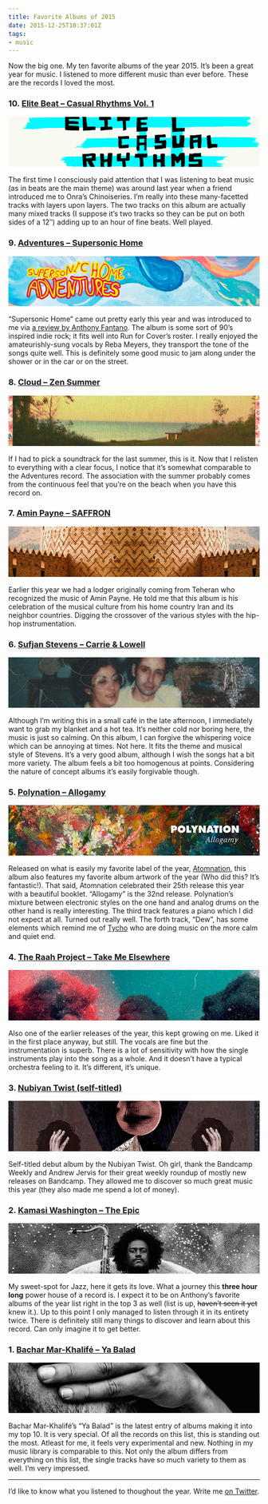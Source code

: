 ```yaml
---
title: Favorite Albums of 2015
date: 2015-12-25T10:37:01Z
tags:
- music
---
```

Now the big one. My ten favorite albums of the year 2015. It’s been a great year for music. I listened to more different music than ever before. These are the records I loved the most.

<!--more-->



### 10. [Elite Beat – Casual Rhythms Vol. 1](https://boomarmnation.bandcamp.com/album/casual-rhythms-vol-1)

![](/img/posts/albums-2015/10.jpg)

The first time I consciously paid attention that I was listening to beat music (as in beats are the main theme) was around last year when a friend introduced me to Onra’s Chinoiseries. I’m really into these many-facetted tracks with layers upon layers. The two tracks on this album are actually many mixed tracks (I suppose it’s two tracks so they can be put on both sides of a 12″) adding up to an hour of fine beats. Well played.



### 9. [Adventures – Supersonic Home](https://runforcoverrecords.bandcamp.com/album/supersonic-home)

![](/img/posts/albums-2015/09.jpg)

“Supersonic Home” came out pretty early this year and was introduced to me via [a review by Anthony Fantano](https://www.youtube.com/watch?v=hehR6VpW-lk). The album is some sort of 90’s inspired indie rock; it fits well into Run for Cover’s roster. I really enjoyed the amateurishly-sung vocals by Reba Meyers, they transport the tone of the songs quite well. This is definitely some good music to jam along under the shower or in the car or on the street.



### 8. [Cloud – Zen Summer](https://papertrailrecords.bandcamp.com/album/zen-summer)

![](/img/posts/albums-2015/08.jpg)

If I had to pick a soundtrack for the last summer, this is it. Now that I relisten to everything with a clear focus, I notice that it’s somewhat comparable to the Adventures record. The association with the summer probably comes from the continuous feel that you’re on the beach when you have this record on.



### 7. [Amin Payne – SAFFRON](https://aminpayne.bandcamp.com/album/saffron)

![](/img/posts/albums-2015/07.jpg)

Earlier this year we had a lodger originally coming from Teheran who recognized the music of Amin Payne. He told me that this album is his celebration of the musical culture from his home country Iran and its neighbor countries. Digging the crossover of the various styles with the hip-hop instrumentation.



### 6. [Sufjan Stevens – Carrie &amp; Lowell](http://music.sufjan.com/album/carrie-lowell)

![](/img/posts/albums-2015/06.jpg)

Although I’m writing this in a small café in the late afternoon, I immediately want to grab my blanket and a hot tea. It’s neither cold nor boring here, the music is just so calming. On this album, I can forgive the whispering voice which can be annoying at times. Not here. It fits the theme and musical style of Stevens. It’s a very good album, although I wish the songs hat a bit more variety. The album feels a bit too homogenous at points. Considering the nature of concept albums it’s easily forgivable though.



### 5. [Polynation – Allogamy](https://atomnation.bandcamp.com/album/allogamy)

![](/img/posts/albums-2015/05.jpg)

Released on what is easily my favorite label of the year, [Atomnation](https://atomnation.bandcamp.com/), this album also features my favorite album artwork of the year (Who did this? It’s fantastic!). That said, Atomnation celebrated their 25th release this year with a beautiful booklet. “Allogamy” is the 32nd release. Polynation’s mixture between electronic styles on the one hand and analog drums on the other hand is really interesting. The third track features a piano which I did not expect at all. Turned out really well. The forth track, “Dew”, has some elements which remind me of [Tycho](http://tychomusic.com/awake/) who are doing music on the more calm and quiet end.



### 4. [The Raah Project – Take Me Elsewhere](https://theraahproject.bandcamp.com/album/take-me-elsewhere)

![](/img/posts/albums-2015/04.jpg)

Also one of the earlier releases of the year, this kept growing on me. Liked it in the first place anyway, but still. The vocals are fine but the instrumentation is superb. There is a lot of sensitivity with how the single instruments play into the song as a whole. And it doesn’t have a typical orchestra feeling to it. It’s different, it’s unique.



### 3. [Nubiyan Twist (self-titled)](https://wormfoodrecords.bandcamp.com/album/nubiyan-twist-wf103)

![](/img/posts/albums-2015/03.jpg)

Self-titled debut album by the Nubiyan Twist. Oh girl, thank the Bandcamp Weekly and Andrew Jervis for their great weekly roundup of mostly new releases on Bandcamp. They allowed me to discover so much great music this year (they also made me spend a lot of money).



### 2. [Kamasi Washington – The Epic](http://ninjatune.net/release/kamasi-washington/the-epic)

![](/img/posts/albums-2015/02.jpg)

My sweet-spot for Jazz, here it gets its love. What a journey this **three hour long** power house of a record is. I expect it to be on Anthony’s favorite albums of the year list right in the top 3 as well (list is up, ~~haven’t seen it yet~~ knew it.). Up to this point I only managed to listen through it in its entirety twice. There is definitely still many things to discover and learn about this record. Can only imagine it to get better.



### 1. [Bachar Mar-Khalifé – Ya Balad](https://infine-rec.bandcamp.com/album/ya-balad)

![](/img/posts/albums-2015/01.jpg)

Bachar Mar-Khalifé’s “Ya Balad” is the latest entry of albums making it into my top 10. It is very special. Of all the records on this list, this is standing out the most. Atleast for me, it feels very experimental and new. Nothing in my music library is comparable to this. Not only the album differs from everything on this list, the single tracks have so much variety to them as well. I’m very impressed.



---

I’d like to know what you listened to thoughout the year. Write me [on Twitter](https://twitter.com/kleinfreund).
